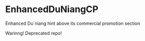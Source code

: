 # EnhancedDuNiangCP
Enhanced Du`niang hint above its commercial promotion section

Warinng! Deprecated repo!
